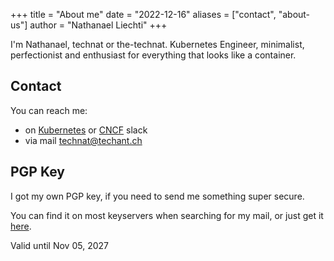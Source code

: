 +++
title = "About me"
date = "2022-12-16"
aliases = ["contact", "about-us"]
author = "Nathanael Liechti"
+++

I'm Nathanael, technat or the-technat.
Kubernetes Engineer, minimalist, perfectionist and enthusiast for everything that looks like a container.

## Contact

You can reach me:
- on [Kubernetes](https://kubernetes.slack.com) or [CNCF](https://cloud-native.slack.com) slack
- via mail [technat@techant.ch](mailto:technat@technat.ch)

## PGP Key

I got my own PGP key, if you need to send me something super secure.

You can find it on most keyservers when searching for my mail, or just get it [here](https://keys.openpgp.org/vks/v1/by-fingerprint/DC199950E4517F14CBB68A8D22391B207DAD6969).

Valid until Nov 05, 2027
